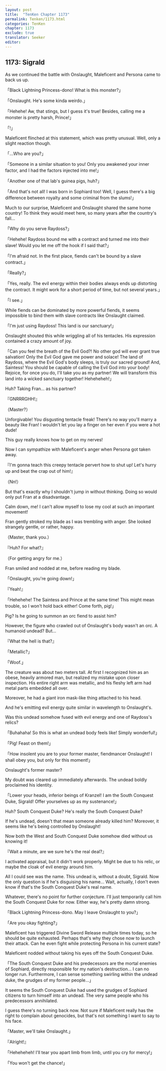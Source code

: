 ```yaml
---
layout: post
title:  "TenKen Chapter 1173"
permalink: Tenken/1173.html
categories: TenKen
chapter: 1173
exclude: true
translator: Seeker
editor: 
---
```

<h2>1173: Sigrald</h2>

As we continued the battle with Onslaught, Maleficent and Persona came to back us up.

「Black Lightning Princess-dono! What is this monster?」

「Onslaught. He's some kinda weirdo.」

「Hehehe! Aw, that stings, but I guess it's true! Besides, calling me a monster is pretty harsh, Prince!」

「!」

Maleficent flinched at this statement, which was pretty unusual. Well, only a slight reaction though.

「...Who are you?」

「Someone in a similar situation to you! Only you awakened your inner factor, and I had the factors injected into me!」

「Another one of that lab's guinea pigs, huh?」

「And that's not all! I was born in Sophiard too! Well, I guess there's a big difference between royalty and some criminal from the slums!」

Much to our surprise, Maleficent and Onslaught shared the same home country! To think they would meet here, so many years after the country's fall...

「Why do you serve Raydoss?」

「Hehehe! Raydoss bound me with a contract and turned me into their slave! Would you let me off the hook if I said that?」

「I'm afraid not. In the first place, fiends can't be bound by a slave contract.」

「Really?」

「Yes, really. The evil energy within their bodies always ends up distorting the contract. It might work for a short period of time, but not several years.」

「I see.」

While fiends can be dominated by more powerful fiends, it seems impossible to bind them with slave contracts like Onslaught claimed.

「I'm just using Raydoss! This land is our sanctuary!」

Onslaught shouted this while wriggling all of his tentacles. His expression contained a crazy amount of joy.

「Can you feel the breath of the Evil God?! No other god will ever grant true salvation! Only the Evil God gave me power and solace! The land of Raydoss, where the Evil God's body sleeps, is truly our sacred ground! And, Saintess! You should be capable of calling the Evil God into your body! Rejoice, for once you do, I'll take you as my partner! We will transform this land into a wicked sanctuary together! Heheheheh!」

Huh? Taking Fran... as his partner?

『GNRRRGHH!』

（Master?）

Unforgivable! You disgusting tentacle freak! There's no way you'll marry a beauty like Fran! I wouldn't let you lay a finger on her even if you were a hot dude!

This guy really knows how to get on my nerves!

Now I can sympathize with Maleficent's anger when Persona got taken away.

『I'm gonna teach this creepy tentacle pervert how to shut up! Let's hurry up and beat the crap out of him!』

（Nn!）

But that's exactly why I shouldn't jump in without thinking. Doing so would only put Fran at a disadvantage.

Calm down, me! I can't allow myself to lose my cool at such an important movement!

Fran gently stroked my blade as I was trembling with anger. She looked strangely gentle, or rather, happy.

（Master, thank you.）

『Huh? For what?』

（For getting angry for me.）

Fran smiled and nodded at me, before reading my blade.

「Onslaught, you're going down!」

『Yeah!』

「Hehehehe! The Saintess and Prince at the same time! This might mean trouble, so I won't hold back either! Come forth, pig!」

Pig? Is he going to summon an orc fiend to assist him?

However, the figure who crawled out of Onslaught's body wasn't an orc. A humanoid undead? But...

『What the hell is that?』

「Metallic?」

「Woof.」

The creature was about two meters tall. At first I recognized him as an obese, heavily armored man, but realized my mistake upon closer inspection. His entire right arm was metallic, and his fleshy left arm had metal parts embedded all over.

Moreover, he had a giant iron mask-like thing attached to his head.

And he's emitting evil energy quite similar in wavelength to Onslaught's.

Was this undead somehow fused with evil energy and one of Raydoss's relics?

「Buhahaha! So this is what an undead body feels like! Simply wonderful!」

「Pig! Feast on them!」

「How insolent you are to your former master, fiendmancer Onslaught! I shall obey you, but only for this moment!」

Onslaught's former master?

My doubt was cleared up immediately afterwards. The undead boldly proclaimed his identity.

「Lower your heads, inferior beings of Kranzel! I am the South Conquest Duke, Sigrald! Offer yourselves up as my sustenance!」

Huh? South Conquest Duke? He's really the South Conquest Duke?

If he's undead, doesn't that mean someone already killed him? Moreover, it seems like he's being controlled by Onslaught!

Now both the West and South Conquest Duke somehow died without us knowing it!

『Wait a minute, are we sure he's the real deal?』

I activated appraisal, but it didn't work properly. Might be due to his relic, or maybe the cloak of evil energy around him.

All I could see was the name. This undead is, without a doubt, Sigrald. Now the only question is if he's disguising his name... Wait, actually, I don't even know if that's the South Conquest Duke's real name.

Whatever, there's no point for further conjecture. I'll just temporarily call him the South Conquest Duke for now. Either way, he's pretty damn strong.

「Black Lightning Princess-dono. May I leave Onslaught to you?」

「Are you okay fighting?」

Maleficent has triggered Divine Sword Release multiple times today, so he should be quite exhausted. Perhaps that's why they chose now to launch their attack. Can he even fight while protecting Persona in his current state?

Maleficent nodded without taking his eyes off the South Conquest Duke.

「The South Conquest Duke and his predecessors are the mortal enemies of Sophiard, directly responsible for my nation's destruction... I can no longer run. Furthermore, I can sense something swirling within the undead duke, the grudges of my former people...」

It seems the South Conquest Duke had used the grudges of Sophiard citizens to turn himself into an undead. The very same people who his predecessors annihilated.

I guess there's no turning back now. Not sure if Maleficent really has the right to complain about genocides, but that's not something I want to say to his face.

「Master, we'll take Onslaught.」

『Alright!』

「Heheheheh! I'll tear you apart limb from limb, until you cry for mercy!」

「You won't get the chance!」




